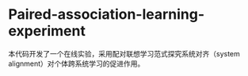 # Paired-association-learning-experiment
本代码开发了一个在线实验，采用配对联想学习范式探究系统对齐（system alignment）对个体跨系统学习的促进作用。
